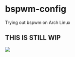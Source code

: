 # bspwm-config
Trying out bspwm on Arch Linux

## THIS IS STILL WIP

![](https://i.imgur.com/T2qdmsK.png)
